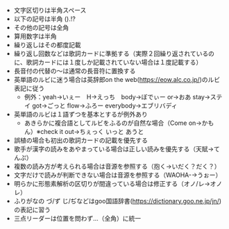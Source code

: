 - 文字区切りは半角スペース
- 以下の記号は半角
  ().!?
- その他の記号は全角
- 算用数字は半角
- 繰り返しはその都度記載
- 繰り返し回数などは歌詞カードに準拠する（実際２回繰り返されているのに、歌詞カードには１度しか記載されていない場合は１度記載する）
- 長音付の代替の～は通常の長音符に置換する
- 英単語のルビに迷う場合は英辞郎on the web(https://eow.alc.co.jp/)のルビ表記に従う
  - 例外：yeah→いぇー　H→えっち　body→ぼでぃー or→おあ stay→ステイ got→ごっと flow→ふろー everybody→エブリバディ
- 英単語のルビは１語ずつを基本とするが例外あり
  - あきらかに複合語としてルビをふるのが自然な場合（Come on→かもん）※check it out→ちぇっく いっと あうと
- 誤植の場合も初出の歌詞カードの記載を優先する
- 歌手が漢字の読みをあやまっている場合は正しい読みを優先する（天賦→てんぷ）
- 複数の読み方が考えられる場合は音源を参照する（抱く→いだく？だく？）
- 文字だけで読みが判断できない場合は音源を参照する（WAOHA-→うぉー）
- 明らかに形態素解析の区切りが間違っている場合は修正する（オノ/レ→オノレ）
- ふりがなの づ/ず じ/ぢなどはgoo国語辞書(https://dictionary.goo.ne.jp/jn/)の表記に習う
- 三点リーダーは位置を問わず…（全角）に統一